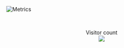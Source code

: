 ![Metrics](https://metrics.lecoq.io/nyxical420?template=classic&lines=1&followup=1&base=header%2C%20activity%2C%20community%2C%20repositories%2C%20metadata&base.indepth=false&base.hireable=false&base.skip=false&lines=false&lines.sections=base&lines.repositories.limit=4&lines.history.limit=1&followup=false&followup.sections=repositories&followup.indepth=false&followup.archived=true&config.timezone=Asia%2FShanghai)

<br>
<p align="center"> 
  Visitor count<br>
  <img src="https://profile-counter.glitch.me/PyTsun/count.svg" />
</p>
